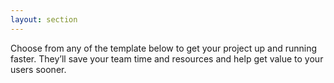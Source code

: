 ```yaml
---
layout: section
---
```


Choose from any of the template below to get your project up and running faster. They’ll save your team time and resources and help get value to your users sooner.
